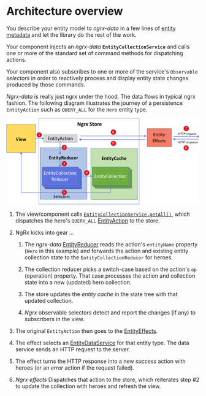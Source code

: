 # Architecture overview

You describe your entity model to _ngrx-data_ in a few lines of [entity metadata](entity-metadata.md) and let the library do the rest of the work.

Your component injects an _ngrx-data_ **`EntityCollectionService`** and calls one or more of the standard set of command methods for dispatching actions.

Your component also subscribes to one or more of the service's `Observable` _selectors_ in order to reactively process and display entity state changes produced by those commands.

_Ngrx-data_ is really just ngrx under the hood. The data flows in typical ngrx fashion.
The following diagram illustrates the journey of a persistence `EntityAction`
such as `QUERY_ALL` for the `Hero` entity type.

![flow diagram](images/action-flow.png)

1.  The view/component calls [`EntityCollectionService.getAll()`](entity-services.md), which dispatches the hero's `QUERY_ALL` [EntityAction](entity-actions.md) to the store.

2.  NgRx kicks into gear ...

    1.  The _ngrx-data_ [EntityReducer](entity-reducer.md) reads the action's `entityName` property (`Hero` in this example) and forwards the action and existing entity collection state to the `EntityCollectionReducer` for heroes.

    1.  The collection reducer picks a switch-case based on the action's `op` (operation) property. That case processes the action and collection state into a new (updated) hero collection.

    1.  The store updates the _entity cache_ in the state tree with that updated collection.

    1.  _Ngrx_ observable selectors detect and report the changes (if any) to subscribers in the view.

3.  The original `EntityAction` then goes to the [EntityEffects](entity-effects.md).

4.  The effect selects an [EntityDataService](entity-dataservice.md) for that entity type. The data service sends an HTTP request to the server.

5.  The effect turns the HTTP response into a new _success_ action with heroes (or an _error_ action if the request failed).

6.  _Ngrx effects_ Dispatches that action to the store, which reiterates step #2 to update the collection with heroes and refresh the view.
